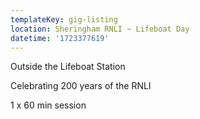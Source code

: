```yaml
---
templateKey: gig-listing
location: Sheringham RNLI ~ Lifeboat Day
datetime: '1723377619'
---
```

Outside the Lifeboat Station

Celebrating 200 years of the RNLI

1﻿ x 60 min session